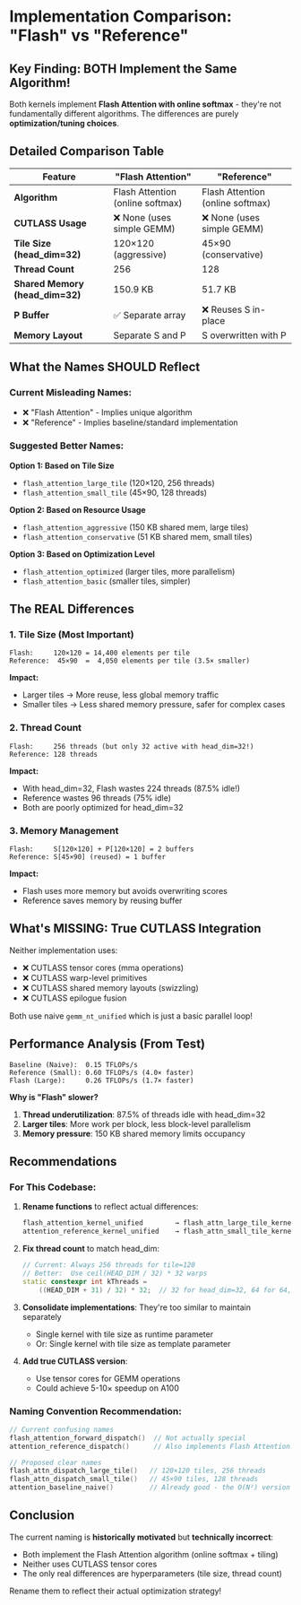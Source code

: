 # Implementation Comparison: "Flash" vs "Reference"

## Key Finding: BOTH Implement the Same Algorithm!

Both kernels implement **Flash Attention with online softmax** - they're not fundamentally different algorithms. The differences are purely **optimization/tuning choices**.

## Detailed Comparison Table

| Feature | "Flash Attention" | "Reference" |
|---------|------------------|-------------|
| **Algorithm** | Flash Attention (online softmax) | Flash Attention (online softmax) |
| **CUTLASS Usage** | ❌ None (uses simple GEMM) | ❌ None (uses simple GEMM) |
| **Tile Size (head_dim=32)** | 120×120 (aggressive) | 45×90 (conservative) |
| **Thread Count** | 256 | 128 |
| **Shared Memory (head_dim=32)** | 150.9 KB | 51.7 KB |
| **P Buffer** | ✅ Separate array | ❌ Reuses S in-place |
| **Memory Layout** | Separate S and P | S overwritten with P |

## What the Names SHOULD Reflect

### Current Misleading Names:
- ❌ "Flash Attention" - Implies unique algorithm
- ❌ "Reference" - Implies baseline/standard implementation

### Suggested Better Names:

**Option 1: Based on Tile Size**
- `flash_attention_large_tile` (120×120, 256 threads)
- `flash_attention_small_tile` (45×90, 128 threads)

**Option 2: Based on Resource Usage**
- `flash_attention_aggressive` (150 KB shared mem, large tiles)
- `flash_attention_conservative` (51 KB shared mem, small tiles)

**Option 3: Based on Optimization Level**
- `flash_attention_optimized` (larger tiles, more parallelism)
- `flash_attention_basic` (smaller tiles, simpler)

## The REAL Differences

### 1. **Tile Size** (Most Important)
```
Flash:     120×120 = 14,400 elements per tile
Reference:  45×90  =  4,050 elements per tile (3.5× smaller)
```

**Impact:**
- Larger tiles → More reuse, less global memory traffic
- Smaller tiles → Less shared memory pressure, safer for complex cases

### 2. **Thread Count**
```
Flash:     256 threads (but only 32 active with head_dim=32!)
Reference: 128 threads
```

**Impact:**
- With head_dim=32, Flash wastes 224 threads (87.5% idle!)
- Reference wastes 96 threads (75% idle)
- Both are poorly optimized for head_dim=32

### 3. **Memory Management**
```
Flash:     S[120×120] + P[120×120] = 2 buffers
Reference: S[45×90] (reused) = 1 buffer
```

**Impact:**
- Flash uses more memory but avoids overwriting scores
- Reference saves memory by reusing buffer

## What's MISSING: True CUTLASS Integration

Neither implementation uses:
- ❌ CUTLASS tensor cores (mma operations)
- ❌ CUTLASS warp-level primitives
- ❌ CUTLASS shared memory layouts (swizzling)
- ❌ CUTLASS epilogue fusion

Both use naive `gemm_nt_unified` which is just a basic parallel loop!

## Performance Analysis (From Test)

```
Baseline (Naive):  0.15 TFLOPs/s
Reference (Small): 0.60 TFLOPs/s (4.0× faster)
Flash (Large):     0.26 TFLOPs/s (1.7× faster)
```

**Why is "Flash" slower?**
1. **Thread underutilization**: 87.5% of threads idle with head_dim=32
2. **Larger tiles**: More work per block, less block-level parallelism
3. **Memory pressure**: 150 KB shared memory limits occupancy

## Recommendations

### For This Codebase:

1. **Rename functions** to reflect actual differences:
   ```cpp
   flash_attention_kernel_unified        → flash_attn_large_tile_kernel
   attention_reference_kernel_unified    → flash_attn_small_tile_kernel
   ```

2. **Fix thread count** to match head_dim:
   ```cpp
   // Current: Always 256 threads for tile=120
   // Better:  Use ceil(HEAD_DIM / 32) * 32 warps
   static constexpr int kThreads = 
       ((HEAD_DIM + 31) / 32) * 32;  // 32 for head_dim=32, 64 for 64, etc.
   ```

3. **Consolidate implementations**: They're too similar to maintain separately
   - Single kernel with tile size as runtime parameter
   - Or: Single kernel with tile size as template parameter

4. **Add true CUTLASS version**:
   - Use tensor cores for GEMM operations
   - Could achieve 5-10× speedup on A100

### Naming Convention Recommendation:

```cpp
// Current confusing names
flash_attention_forward_dispatch()  // Not actually special
attention_reference_dispatch()      // Also implements Flash Attention!

// Proposed clear names
flash_attn_dispatch_large_tile()   // 120×120 tiles, 256 threads
flash_attn_dispatch_small_tile()   // 45×90 tiles, 128 threads
attention_baseline_naive()         // Already good - the O(N²) version
```

## Conclusion

The current naming is **historically motivated** but **technically incorrect**:
- Both implement the Flash Attention algorithm (online softmax + tiling)
- Neither uses CUTLASS tensor cores
- The only real differences are hyperparameters (tile size, thread count)

Rename them to reflect their actual optimization strategy!

